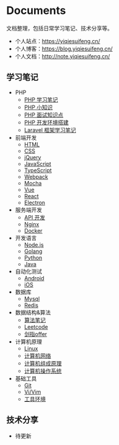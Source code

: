 # Documents

文档整理，包括日常学习笔记、技术分享等。

- 个人站点：https://yiqiesuifeng.cn/
- 个人博客：https://blog.yiqiesuifeng.cn/
- 个人文档：http://note.yiqiesuifeng.cn/

## 学习笔记

- PHP
  - [PHP 学习笔记](./Notes/PHP/PHP.md)
  - [PHP 小知识](./Notes/PHP/PHP-knowledge.md)
  - [PHP 面试知识点](./Notes/PHP/PHP-interview.md)
  - [PHP 开发环境搭建](./Notes/PHP/NMP.md)
  - [Laravel 框架学习笔记](./Notes/PHP/Laravel.md)
- 前端开发
  - [HTML](./Notes/Front-end/HTML.md)
  - [CSS](./Notes/Front-end/CSS.md)
  - [jQuery](./Notes/Front-end/jQuery.md)
  - [JavaScript](./Notes/Front-end/JavaScript.md)
  - [TypeScript](./Notes/Front-end/TypeScript.md)
  - [Webpack](./Notes/Front-end/webpack.md)
  - [Mocha](./Notes/Front-end/mocha.md)
  - [Vue](./Notes/Front-end/Vue.md)
  - [React](./Notes/Front-end/React.md)
  - [Electron](./Notes/Front-end/Electron.md)
- 服务端开发
  - [API 开发](./Notes/Server/Api.md)
  - [Nginx](./Notes/Server/Nginx.md)
  - [Docker](./Notes/Docker.md)
- 开发语言
  - [Node.js](./Notes/NodeJS.md)
  - [Golang](./Notes/Go/Golang.md)
  - [Python](./Notes/Python/Python.md)
  - [Java](./Notes/Java/Java.md)
- 自动化测试
  - [Android](./Notes/Automator/Android.md)
  - [iOS](./Notes/Automator/iOS.md)
- 数据库
  - [Mysql](./Notes/Database/Mysql.md)
  - [Redis](./Notes/Database/Redis.md)
- 数据结构&算法
  - [算法笔记](./Notes/Algorithm/Algorithm.md)
  - [Leetcode](./Notes/Algorithm/Algorithm-leetcode.md)
  - [剑指offer](./Notes/Algorithm/Algorithm-offer.md)
- 计算机原理
  - [Linux](./Notes/Linux.md)
  - [计算机网络](./Notes/Computer-network.md)
  - [计算机组成原理](./Notes/Computer-organization.md)
  - [计算机操作系统](./Notes/Computer-system.md)
- 基础工具
  - [Git](./Notes/Git.md)
  - [Vi/Vim](./Notes/Vim.md)
  - [工具环境](./Notes/Tools.md)

## 技术分享

- 待更新
